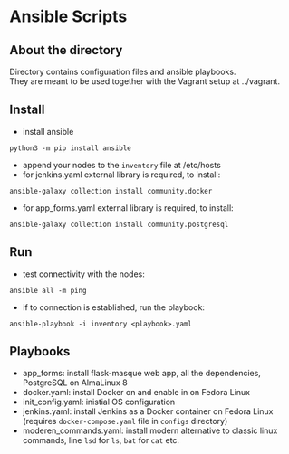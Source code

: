 # Ansible Scripts
## About the directory
Directory contains configuration files and ansible playbooks.  
They are meant to be used together with the Vagrant setup at ../vagrant.  

## Install
* install ansible
```
python3 -m pip install ansible
```
* append your nodes to the ```inventory``` file at /etc/hosts
* for jenkins.yaml external library is required, to install:
```
ansible-galaxy collection install community.docker
```  
* for app_forms.yaml external library is required, to install:
```
ansible-galaxy collection install community.postgresql
```

## Run
* test connectivity with the nodes:  
```
ansible all -m ping
```
* if to connection is established, run the playbook: 
```
ansible-playbook -i inventory <playbook>.yaml
```

## Playbooks
* app_forms: install flask-masque web app, all the dependencies, PostgreSQL on AlmaLinux 8
* docker.yaml: install Docker on and enable in on Fedora Linux
* init_config.yaml: inistial OS configuration
* jenkins.yaml: install Jenkins as a Docker container on Fedora Linux (requires ```docker-compose.yaml``` file in ```configs``` directory)
* moderen_commands.yaml: install modern alternative to classic linux commands, line ```lsd``` for ```ls```, ```bat``` for ```cat``` etc.
